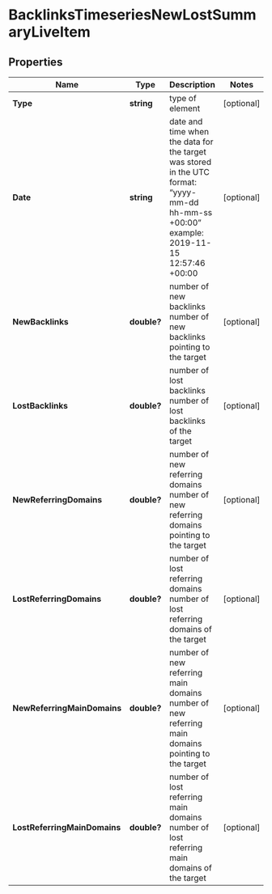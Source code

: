 # BacklinksTimeseriesNewLostSummaryLiveItem


## Properties

| Name | Type | Description | Notes |
|------------ | ------------- | ------------- | -------------|
**Type** | **string** | type of element |[optional]|
**Date** | **string** | date and time when the data for the target was stored<br>in the UTC format: “yyyy-mm-dd hh-mm-ss +00:00”<br>example:<br>2019-11-15 12:57:46 +00:00 |[optional]|
**NewBacklinks** | **double?** | number of new backlinks<br>number of new backlinks pointing to the target |[optional]|
**LostBacklinks** | **double?** | number of lost backlinks<br>number of lost backlinks of the target |[optional]|
**NewReferringDomains** | **double?** | number of new referring domains<br>number of new referring domains pointing to the target |[optional]|
**LostReferringDomains** | **double?** | number of lost referring domains<br>number of lost referring domains of the target |[optional]|
**NewReferringMainDomains** | **double?** | number of new referring main domains<br>number of new referring main domains pointing to the target |[optional]|
**LostReferringMainDomains** | **double?** | number of lost referring main domains<br>number of lost referring main domains of the target |[optional]|